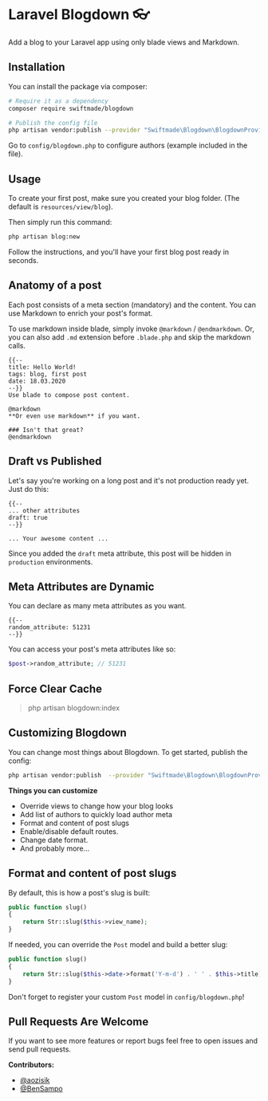 Laravel Blogdown 👓
===================== 

Add a blog to your Laravel app using only blade views and Markdown.


## Installation

You can install the package via composer:

```bash
# Require it as a dependency
composer require swiftmade/blogdown

# Publish the config file
php artisan vendor:publish --provider "Swiftmade\Blogdown\BlogdownProvider"
```

Go to `config/blogdown.php` to configure authors (example included in the file).

## Usage

To create your first post, make sure you created your blog folder. (The default is `resources/view/blog`).

Then simply run this command:

```bash
php artisan blog:new
```

Follow the instructions, and you'll have your first blog post ready in seconds.

## Anatomy of a post

Each post consists of a meta section (mandatory) and the content. You can use Markdown to enrich your post's format.

To use markdown inside blade, simply invoke `@markdown` / `@endmarkdown`. Or, you can also add `.md` extension before `.blade.php` and skip the markdown calls.

```blade
{{--
title: Hello World!
tags: blog, first post
date: 18.03.2020
--}}
Use blade to compose post content.

@markdown
**Or even use markdown** if you want.

### Isn't that great?
@endmarkdown
```

## Draft vs Published

Let's say you're working on a long post and it's not production ready yet. Just do this:

```blade
{{--
... other attributes
draft: true
--}}

... Your awesome content ...
```

Since you added the `draft` meta attribute, this post will be hidden in `production` environments.

## Meta Attributes are Dynamic

You can declare as many meta attributes as you want.

```blade
{{--
random_attribute: 51231
--}}
```

You can access your post's meta attributes like so:

```php
$post->random_attribute; // 51231
```

## Force Clear Cache

> php artisan blogdown:index

## Customizing Blogdown

You can change most things about Blogdown. To get started, publish the config:

```bash
php artisan vendor:publish  --provider "Swiftmade\Blogdown\BlogdownProvider"
```

**Things you can customize**
- Override views to change how your blog looks
- Add list of authors to quickly load author meta
- Format and content of post slugs
- Enable/disable default routes.
- Change date format.
- And probably more...

## Format and content of post slugs

By default, this is how a post's slug is built:

```php
public function slug()
{
    return Str::slug($this->view_name);
}
```

If needed, you can override the `Post` model and build a better slug:

```php
public function slug()
{
    return Str::slug($this->date->format('Y-m-d') . ' ' . $this->title);
}
```

Don't forget to register your custom `Post` model in `config/blogdown.php`!

## Pull Requests Are Welcome

If you want to see more features or report bugs feel free to open issues and send pull requests.

**Contributors:**

* [@aozisik](https://github.com/aozisik)
* [@BenSampo](https://github.com/BenSampo)
